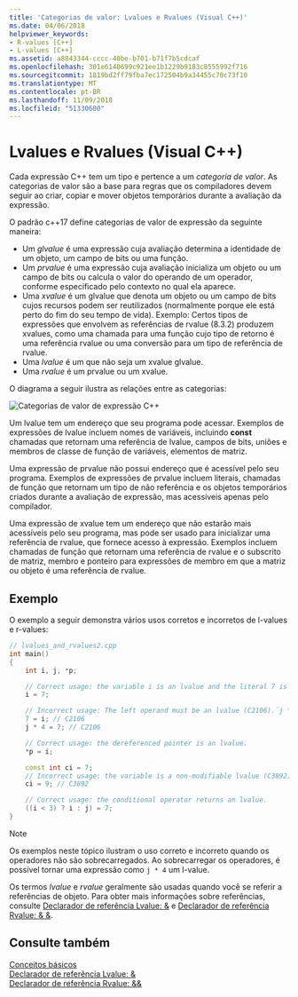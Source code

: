 ```yaml
---
title: 'Categorias de valor: Lvalues e Rvalues (Visual C++)'
ms.date: 04/06/2018
helpviewer_keywords:
- R-values [C++]
- L-values [C++]
ms.assetid: a8843344-cccc-40be-b701-b71f7b5cdcaf
ms.openlocfilehash: 301e6140699c921ee1b1229b9183c8555992f716
ms.sourcegitcommit: 1819bd2ff79fba7ec172504b9a34455c70c73f10
ms.translationtype: MT
ms.contentlocale: pt-BR
ms.lasthandoff: 11/09/2018
ms.locfileid: "51330600"
---
```

# <a name="lvalues-and-rvalues-visual-c"></a>Lvalues e Rvalues (Visual C++)

Cada expressão C++ tem um tipo e pertence a um *categoria de valor*. As categorias de valor são a base para regras que os compiladores devem seguir ao criar, copiar e mover objetos temporários durante a avaliação da expressão.

O padrão c++17 define categorias de valor de expressão da seguinte maneira:

- Um *glvalue* é uma expressão cuja avaliação determina a identidade de um objeto, um campo de bits ou uma função.
- Um *prvalue* é uma expressão cuja avaliação inicializa um objeto ou um campo de bits ou calcula o valor do operando de um operador, conforme especificado pelo contexto no qual ela aparece.
- Uma *xvalue* é um glvalue que denota um objeto ou um campo de bits cujos recursos podem ser reutilizados (normalmente porque ele está perto do fim do seu tempo de vida). Exemplo: Certos tipos de expressões que envolvem as referências de rvalue (8.3.2) produzem xvalues, como uma chamada para uma função cujo tipo de retorno é uma referência rvalue ou uma conversão para um tipo de referência de rvalue.
- Uma *lvalue* é um que não seja um xvalue glvalue.
- Uma *rvalue* é um prvalue ou um xvalue.

O diagrama a seguir ilustra as relações entre as categorias:

![Categorias de valor de expressão C++](media/value_categories.png "categorias de valor de expressão C++")

Um lvalue tem um endereço que seu programa pode acessar. Exemplos de expressões de lvalue incluem nomes de variáveis, incluindo **const** chamadas que retornam uma referência de lvalue, campos de bits, uniões e membros de classe de função de variáveis, elementos de matriz.

Uma expressão de prvalue não possui endereço que é acessível pelo seu programa. Exemplos de expressões de prvalue incluem literais, chamadas de função que retornam um tipo de não referência e os objetos temporários criados durante a avaliação de expressão, mas acessíveis apenas pelo compilador.

Uma expressão de xvalue tem um endereço que não estarão mais acessíveis pelo seu programa, mas pode ser usado para inicializar uma referência de rvalue, que fornece acesso à expressão. Exemplos incluem chamadas de função que retornam uma referência de rvalue e o subscrito de matriz, membro e ponteiro para expressões de membro em que a matriz ou objeto é uma referência de rvalue.

## <a name="example"></a>Exemplo

O exemplo a seguir demonstra vários usos corretos e incorretos de l-values e r-values:

```cpp
// lvalues_and_rvalues2.cpp
int main()
{
    int i, j, *p;

    // Correct usage: the variable i is an lvalue and the literal 7 is a prvalue.
    i = 7;

    // Incorrect usage: The left operand must be an lvalue (C2106).`j * 4` is a prvalue.
    7 = i; // C2106
    j * 4 = 7; // C2106

    // Correct usage: the dereferenced pointer is an lvalue.
    *p = i;

    const int ci = 7;
    // Incorrect usage: the variable is a non-modifiable lvalue (C3892).
    ci = 9; // C3892

    // Correct usage: the conditional operator returns an lvalue.
    ((i < 3) ? i : j) = 7;
}
```

> [!NOTE]
> Os exemplos neste tópico ilustram o uso correto e incorreto quando os operadores não são sobrecarregados. Ao sobrecarregar os operadores, é possível tornar uma expressão como `j * 4` um l-value.

Os termos *lvalue* e *rvalue* geralmente são usadas quando você se referir a referências de objeto. Para obter mais informações sobre referências, consulte [Declarador de referência Lvalue: &](../cpp/lvalue-reference-declarator-amp.md) e [Declarador de referência Rvalue: & &](../cpp/rvalue-reference-declarator-amp-amp.md).

## <a name="see-also"></a>Consulte também

[Conceitos básicos](../cpp/basic-concepts-cpp.md)<br/>
[Declarador de referência Lvalue: &](../cpp/lvalue-reference-declarator-amp.md)<br/>
[Declarador de referência Rvalue: &&](../cpp/rvalue-reference-declarator-amp-amp.md)

